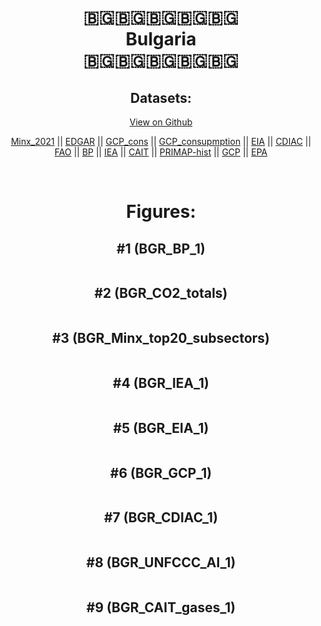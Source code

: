 
<center>
<h1 align="center">
🇧🇬🇧🇬🇧🇬🇧🇬🇧🇬
<br>
Bulgaria
<br>
🇧🇬🇧🇬🇧🇬🇧🇬🇧🇬
</h1>
<h2>Datasets:</h2>
<p><a href="https://github.com/dquintani/GreenhouseData/tree/master/country_data/BGR_Bulgaria/data">View on Github</a>
<br></p><p><a href="data/BGR_Minx_2021.csv">Minx_2021</a> || <a href="data/BGR_EDGAR.csv">EDGAR</a> || <a href="data/BGR_GCP_cons.csv">GCP_cons</a> || <a href="data/BGR_GCP_consupmption.csv">GCP_consupmption</a> || <a href="data/BGR_EIA.csv">EIA</a> || <a href="data/BGR_CDIAC.csv">CDIAC</a> || <a href="data/BGR_FAO.csv">FAO</a> || <a href="data/BGR_BP.csv">BP</a> || <a href="data/BGR_IEA.csv">IEA</a> || <a href="data/BGR_CAIT.csv">CAIT</a> || <a href="data/BGR_PRIMAP-hist.csv">PRIMAP-hist</a> || <a href="data/BGR_GCP.csv">GCP</a> || <a href="data/BGR_EPA.csv">EPA</a></p><p><br></p>
<h1>Figures:</h1><h2>#1 (BGR_BP_1)</h2>
<p><img alt="" src="figures/BGR_BP_1.png" /></p><h2>#2 (BGR_CO2_totals)</h2>
<p><img alt="" src="figures/BGR_CO2_totals.png" /></p><h2>#3 (BGR_Minx_top20_subsectors)</h2>
<p><img alt="" src="figures/BGR_Minx_top20_subsectors.png" /></p><h2>#4 (BGR_IEA_1)</h2>
<p><img alt="" src="figures/BGR_IEA_1.png" /></p><h2>#5 (BGR_EIA_1)</h2>
<p><img alt="" src="figures/BGR_EIA_1.png" /></p><h2>#6 (BGR_GCP_1)</h2>
<p><img alt="" src="figures/BGR_GCP_1.png" /></p><h2>#7 (BGR_CDIAC_1)</h2>
<p><img alt="" src="figures/BGR_CDIAC_1.png" /></p><h2>#8 (BGR_UNFCCC_AI_1)</h2>
<p><img alt="" src="figures/BGR_UNFCCC_AI_1.png" /></p><h2>#9 (BGR_CAIT_gases_1)</h2>
<p><img alt="" src="figures/BGR_CAIT_gases_1.png" /></p>